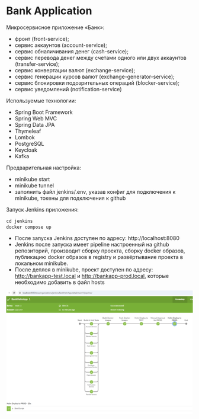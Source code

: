 # Bank Application
Микросервисное приложение «Банк»:
- фронт (front-service);
- сервис аккаунтов (account-service);
- сервис обналичивания денег (cash-service);
- сервис перевода денег между счетами одного или двух аккаунтов (transfer-service);
- сервис конвертации валют (exchange-service);
- сервис генерации курсов валют (exchange-generator-service);
- сервис блокировки подозрительных операций (blocker-service);
- сервис уведомлений (notification-service)

Используемые технологии:
- Spring Boot Framework
- Spring Web MVC
- Spring Data JPA
- Thymeleaf
- Lombok
- PostgreSQL
- Keycloak
- Kafka

Предварительная настройка:
- minikube start
- minikube tunnel
- заполнить файл jenkins/.env, указав конфиг для подключения к minikube, токены для подключения к github

Запуск Jenkins приложения:
```
cd jenkins
docker compose up
```

- После запуска Jenkins доступен по адресу: http://localhost:8080
- Jenkins после запуска имеет pipeline настроенный на github репозиторий, производит сборку проекта, 
сборку docker образов, публикацию docker образов в registry и развёртывание проекта в локальном minikube.
- После деплоя в minikube, проект доступен по адресу: http://bankapp-test.local и http://bankapp-prod.local, которые необходимо добавить в файл hosts

![img.png](img.png)